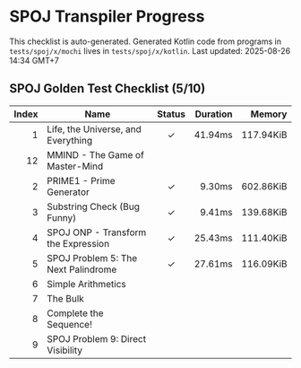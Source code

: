 # SPOJ Transpiler Progress

This checklist is auto-generated.
Generated Kotlin code from programs in `tests/spoj/x/mochi` lives in `tests/spoj/x/kotlin`.
Last updated: 2025-08-26 14:34 GMT+7

## SPOJ Golden Test Checklist (5/10)
| Index | Name | Status | Duration | Memory |
| ---: | --- | :---: | ---: | ---: |
| 1 | Life, the Universe, and Everything | ✓ | 41.94ms | 117.94KiB |
| 12 | MMIND - The Game of Master-Mind |   |  |  |
| 2 | PRIME1 - Prime Generator | ✓ | 9.30ms | 602.86KiB |
| 3 | Substring Check (Bug Funny) | ✓ | 9.41ms | 139.68KiB |
| 4 | SPOJ ONP - Transform the Expression | ✓ | 25.43ms | 111.40KiB |
| 5 | SPOJ Problem 5: The Next Palindrome | ✓ | 27.61ms | 116.09KiB |
| 6 | Simple Arithmetics |   |  |  |
| 7 | The Bulk |   |  |  |
| 8 | Complete the Sequence! |   |  |  |
| 9 | SPOJ Problem 9: Direct Visibility |   |  |  |
